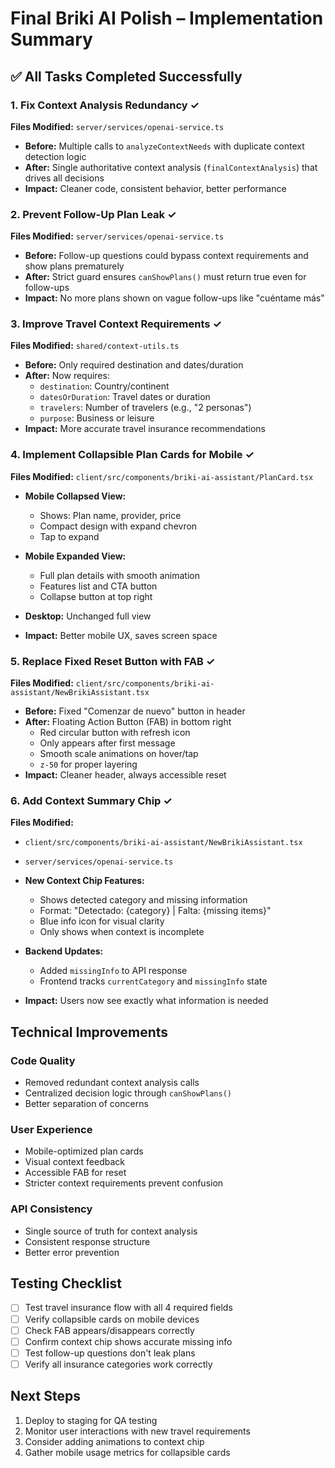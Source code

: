 # Final Briki AI Polish – Implementation Summary

## ✅ All Tasks Completed Successfully

### 1. Fix Context Analysis Redundancy ✓
**Files Modified:** `server/services/openai-service.ts`

- **Before:** Multiple calls to `analyzeContextNeeds` with duplicate context detection logic
- **After:** Single authoritative context analysis (`finalContextAnalysis`) that drives all decisions
- **Impact:** Cleaner code, consistent behavior, better performance

### 2. Prevent Follow-Up Plan Leak ✓
**Files Modified:** `server/services/openai-service.ts`

- **Before:** Follow-up questions could bypass context requirements and show plans prematurely
- **After:** Strict guard ensures `canShowPlans()` must return true even for follow-ups
- **Impact:** No more plans shown on vague follow-ups like "cuéntame más"

### 3. Improve Travel Context Requirements ✓
**Files Modified:** `shared/context-utils.ts`

- **Before:** Only required destination and dates/duration
- **After:** Now requires:
  - `destination`: Country/continent
  - `datesOrDuration`: Travel dates or duration
  - `travelers`: Number of travelers (e.g., "2 personas")
  - `purpose`: Business or leisure
- **Impact:** More accurate travel insurance recommendations

### 4. Implement Collapsible Plan Cards for Mobile ✓
**Files Modified:** `client/src/components/briki-ai-assistant/PlanCard.tsx`

- **Mobile Collapsed View:**
  - Shows: Plan name, provider, price
  - Compact design with expand chevron
  - Tap to expand
  
- **Mobile Expanded View:**
  - Full plan details with smooth animation
  - Features list and CTA button
  - Collapse button at top right
  
- **Desktop:** Unchanged full view
- **Impact:** Better mobile UX, saves screen space

### 5. Replace Fixed Reset Button with FAB ✓
**Files Modified:** `client/src/components/briki-ai-assistant/NewBrikiAssistant.tsx`

- **Before:** Fixed "Comenzar de nuevo" button in header
- **After:** Floating Action Button (FAB) in bottom right
  - Red circular button with refresh icon
  - Only appears after first message
  - Smooth scale animations on hover/tap
  - `z-50` for proper layering
- **Impact:** Cleaner header, always accessible reset

### 6. Add Context Summary Chip ✓
**Files Modified:** 
- `client/src/components/briki-ai-assistant/NewBrikiAssistant.tsx`
- `server/services/openai-service.ts`

- **New Context Chip Features:**
  - Shows detected category and missing information
  - Format: "Detectado: {category} | Falta: {missing items}"
  - Blue info icon for visual clarity
  - Only shows when context is incomplete
  
- **Backend Updates:**
  - Added `missingInfo` to API response
  - Frontend tracks `currentCategory` and `missingInfo` state
  
- **Impact:** Users now see exactly what information is needed

## Technical Improvements

### Code Quality
- Removed redundant context analysis calls
- Centralized decision logic through `canShowPlans()`
- Better separation of concerns

### User Experience
- Mobile-optimized plan cards
- Visual context feedback
- Accessible FAB for reset
- Stricter context requirements prevent confusion

### API Consistency
- Single source of truth for context analysis
- Consistent response structure
- Better error prevention

## Testing Checklist
- [ ] Test travel insurance flow with all 4 required fields
- [ ] Verify collapsible cards on mobile devices
- [ ] Check FAB appears/disappears correctly
- [ ] Confirm context chip shows accurate missing info
- [ ] Test follow-up questions don't leak plans
- [ ] Verify all insurance categories work correctly

## Next Steps
1. Deploy to staging for QA testing
2. Monitor user interactions with new travel requirements
3. Consider adding animations to context chip
4. Gather mobile usage metrics for collapsible cards 
